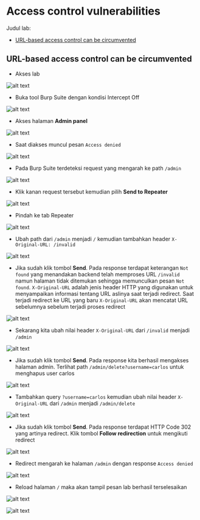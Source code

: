 # Access control vulnerabilities
Judul lab:
- [URL-based access control can be circumvented](#url-based-access-control-can-be-circumvented)


## URL-based access control can be circumvented
- Akses lab

![alt text](https://github.com/rahardian-dwi-saputra/portswigger-labs/blob/main/Access%20Control%20Vulnerabilities/PRACTITIONER/assets/access%20control%201.JPG)

- Buka tool Burp Suite dengan kondisi Intercept Off

![alt text](https://github.com/rahardian-dwi-saputra/portswigger-labs/blob/main/Access%20Control%20Vulnerabilities/PRACTITIONER/assets/access%20control%202.JPG)

- Akses halaman **Admin panel**

![alt text](https://github.com/rahardian-dwi-saputra/portswigger-labs/blob/main/Access%20Control%20Vulnerabilities/PRACTITIONER/assets/access%20control%203.JPG)

- Saat diakses muncul pesan `Access denied`

![alt text](https://github.com/rahardian-dwi-saputra/portswigger-labs/blob/main/Access%20Control%20Vulnerabilities/PRACTITIONER/assets/access%20control%204.JPG)

- Pada Burp Suite terdeteksi request yang mengarah ke path `/admin`

![alt text](https://github.com/rahardian-dwi-saputra/portswigger-labs/blob/main/Access%20Control%20Vulnerabilities/PRACTITIONER/assets/access%20control%205.JPG)

- Klik kanan request tersebut kemudian pilih **Send to Repeater**

![alt text](https://github.com/rahardian-dwi-saputra/portswigger-labs/blob/main/Access%20Control%20Vulnerabilities/PRACTITIONER/assets/access%20control%206.jpg)

- Pindah ke tab Repeater

![alt text](https://github.com/rahardian-dwi-saputra/portswigger-labs/blob/main/Access%20Control%20Vulnerabilities/PRACTITIONER/assets/access%20control%207.JPG)

- Ubah path dari `/admin` menjadi `/` kemudian tambahkan header `X-Original-URL: /invalid`

![alt text](https://github.com/rahardian-dwi-saputra/portswigger-labs/blob/main/Access%20Control%20Vulnerabilities/PRACTITIONER/assets/access%20control%208.JPG)

- Jika sudah klik tombol **Send**. Pada response terdapat keterangan `Not found` yang menandakan backend telah memproses URL `/invalid` namun halaman tidak ditemukan sehingga memunculkan pesan `Not found`. `X-Original-URL` adalah  jenis header HTTP yang digunakan untuk menyampaikan informasi tentang URL aslinya saat terjadi redirect. Saat terjadi redirect ke URL yang baru `X-Original-URL` akan mencatat URL sebelumnya sebelum terjadi proses redirect

![alt text](https://github.com/rahardian-dwi-saputra/portswigger-labs/blob/main/Access%20Control%20Vulnerabilities/PRACTITIONER/assets/access%20control%209.JPG)

- Sekarang kita ubah nilai header `X-Original-URL` dari `/invalid` menjadi `/admin`

![alt text](https://github.com/rahardian-dwi-saputra/portswigger-labs/blob/main/Access%20Control%20Vulnerabilities/PRACTITIONER/assets/access%20control%2010.JPG)

- Jika sudah klik tombol **Send**. Pada response kita berhasil mengakses halaman admin. Terlihat path `/admin/delete?username=carlos` untuk menghapus user carlos

![alt text](https://github.com/rahardian-dwi-saputra/portswigger-labs/blob/main/Access%20Control%20Vulnerabilities/PRACTITIONER/assets/access%20control%2011.JPG)

- Tambahkan query `?username=carlos` kemudian ubah nilai header `X-Original-URL` dari `/admin` menjadi `/admin/delete`

![alt text](https://github.com/rahardian-dwi-saputra/portswigger-labs/blob/main/Access%20Control%20Vulnerabilities/PRACTITIONER/assets/access%20control%2012.JPG)

- Jika sudah klik tombol **Send**. Pada response terdapat HTTP Code 302 yang artinya redirect. Klik tombol **Follow redirection** untuk mengikuti redirect

![alt text](https://github.com/rahardian-dwi-saputra/portswigger-labs/blob/main/Access%20Control%20Vulnerabilities/PRACTITIONER/assets/access%20control%2013.JPG)

- Redirect mengarah ke halaman `/admin` dengan response `Access denied`

![alt text](https://github.com/rahardian-dwi-saputra/portswigger-labs/blob/main/Access%20Control%20Vulnerabilities/PRACTITIONER/assets/access%20control%2014.JPG)

- Reload halaman `/` maka akan tampil pesan lab berhasil terselesaikan

![alt text](https://github.com/rahardian-dwi-saputra/portswigger-labs/blob/main/Access%20Control%20Vulnerabilities/PRACTITIONER/assets/access%20control%2015.JPG)

![alt text](https://github.com/rahardian-dwi-saputra/portswigger-labs/blob/main/Access%20Control%20Vulnerabilities/PRACTITIONER/assets/access%20control%2016.JPG)